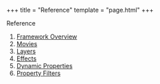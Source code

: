 +++
title = "Reference"
template = "page.html"
+++

<div class="heading-text">Reference</div>

1. [Framework Overview](overview)
2. [Movies](movies)
3. [Layers](layers)
4. [Effects](effects)
5. [Dynamic Properties](dynamic-properties)
6. [Property Filters](property-filters)
